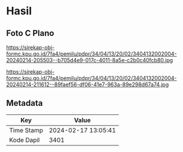 # Hasil

## Foto C Plano

https://sirekap-obj-formc.kpu.go.id/7fa4/pemilu/pdpr/34/04/13/20/02/3404132002004-20240214-205503--b705d4e9-017c-4011-8a5e-c2b0c40fcb80.jpg

https://sirekap-obj-formc.kpu.go.id/7fa4/pemilu/pdpr/34/04/13/20/02/3404132002004-20240214-211612--89faef56-df06-41e7-963a-89e298d67a74.jpg


## Metadata

| Key        | Value               |
| ---------- | ------------------- |
| Time Stamp | 2024-02-17 13:05:41 |
| Kode Dapil | 3401                |



